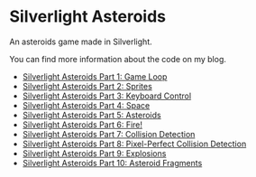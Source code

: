 Silverlight Asteroids
=====================

An asteroids game made in Silverlight.

You can find more information about the code on my blog.

* [Silverlight Asteroids Part 1: Game Loop](http://cgeers.com/2010/04/18/silverlight-asteroids-part-1-game-loop/)
* [Silverlight Asteroids Part 2: Sprites](http://cgeers.com/2010/04/21/silverlight-asteroids-part-2-sprites/)
* [Silverlight Asteroids Part 3: Keyboard Control](http://cgeers.com/2010/04/28/silverlight-asteroids-part-3-keyboard-control/)
* [Silverlight Asteroids Part 4: Space](http://cgeers.com/2010/05/01/silverlight-asteroids-part-4-space/)
* [Silverlight Asteroids Part 5: Asteroids](http://cgeers.com/2010/05/03/silverlight-asteroids-part-5-asteroids/)
* [Silverlight Asteroids Part 6: Fire!](http://cgeers.com/2010/05/07/silverlight-asteroids-part-6-fire/)
* [Silverlight Asteroids Part 7: Collision Detection](http://cgeers.com/2010/05/24/silverlight-asteroids-part-7-collision-detection/)
* [Silverlight Asteroids Part 8: Pixel-Perfect Collision Detection](http://cgeers.com/2010/06/20/silverlight-asteroids-part-8-pixel-perfect-collision-detection/)
* [Silverlight Asteroids Part 9: Explosions](http://cgeers.com/2010/06/27/silverlight-asteroids-part-9-explosions/)
* [Silverlight Asteroids Part 10: Asteroid Fragments](http://cgeers.com/2010/07/18/silverlight-asteroids-part-10-asteroid-fragments/)


